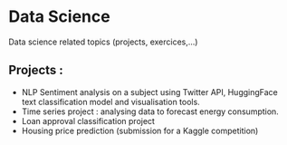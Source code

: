 # Data Science
Data science related topics (projects, exercices,...)

## Projects :
- NLP Sentiment analysis on a subject using Twitter API, HuggingFace text classification model and visualisation tools.
- Time series project : analysing data to forecast energy consumption.
- Loan approval classification project
- Housing price prediction (submission for a Kaggle competition)

